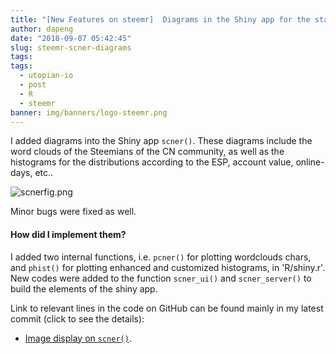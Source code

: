 ```yaml
---
title: "[New Features on steemr]  Diagrams in the Shiny app for the statistics of the Steem CN community!"
author: dapeng
date: "2018-09-07 05:42:45"
slug: steemr-scner-diagrams
tags: 
tags: 
  - utopian-io
  - post
  - R
  - steemr
banner: img/banners/logo-steemr.png
---
```



I added diagrams into the Shiny app `scner()`. These diagrams include the word clouds of the Steemians of the CN community, as well as the histograms for the distributions according to the ESP, account value, online-days, etc.. 

<!--more-->


![scnerfig.png](https://cdn.steemitimages.com/DQmNweQ7fTRkbCcFgxT8Dpy3FKt9AAyCRDz47moz6Sx9k6W/scnerfig.png)

Minor bugs were fixed as well.

#### How did I implement them?

I added two internal functions, i.e. `pcner()` for plotting wordclouds chars, and `phist()` for plotting enhanced and customized histograms, in 'R/shiny.r'. New codes were added to the function `scner_ui()` and `scner_server()` to build the elements of the shiny app.  

Link to relevant lines in the code on GitHub can be found mainly in my latest commit (click to see the details):

- [Image display on `scner()`](https://github.com/pzhaonet/steemr/commit/b9be1fcacd87189b6466d7102cc3a5499b9344fe).


